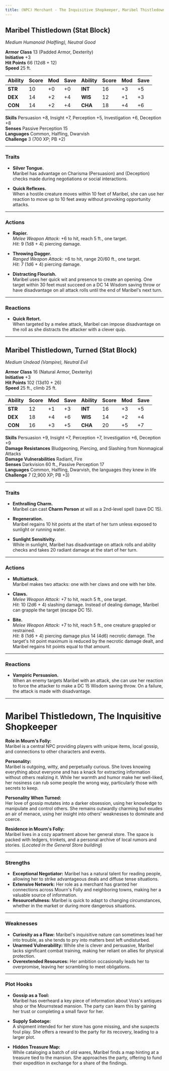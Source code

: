```yaml
---
title: (NPC) Merchant - The Inquisitive Shopkeeper, Maribel Thistledown
---
```



## **Maribel Thistledown (Stat Block)**

*Medium Humanoid (Halfling), Neutral Good*

**Armor Class** 13 (Padded Armor, Dexterity)  
**Initiative** +3  
**Hit Points** 66 (12d8 + 12)  
**Speed** 25 ft.

| Ability   | Score | Mod | Save | Ability   | Score | Mod | Save |
|-----------|-------|-----|------|-----------|-------|-----|------|
| **STR**   | 10    | +0  | +0   | **INT**   | 16    | +3  | +5   |
| **DEX**   | 14    | +2  | +4   | **WIS**   | 12    | +1  | +3   |
| **CON**   | 14    | +2  | +4   | **CHA**   | 18    | +4  | +6   |

**Skills** Persuasion +8, Insight +7, Perception +5, Investigation +6, Deception +8  
**Senses** Passive Perception 15  
**Languages** Common, Halfling, Dwarvish  
**Challenge** 3 (700 XP; PB +2)

---

### **Traits**

- **Silver Tongue.**  
  Maribel has advantage on Charisma (Persuasion) and (Deception) checks made during negotiations or social interactions.

- **Quick Reflexes.**  
  When a hostile creature moves within 10 feet of Maribel, she can use her reaction to move up to 10 feet away without provoking opportunity attacks.

---

### **Actions**

- **Rapier.**  
  *Melee Weapon Attack:* +6 to hit, reach 5 ft., one target.  
  *Hit:* 9 (1d8 + 4) piercing damage.

- **Throwing Dagger.**  
  *Ranged Weapon Attack:* +6 to hit, range 20/60 ft., one target.  
  *Hit:* 7 (1d6 + 4) piercing damage.

- **Distracting Flourish.**  
  Maribel uses her quick wit and presence to create an opening. One target within 30 feet must succeed on a DC 14 Wisdom saving throw or have disadvantage on all attack rolls until the end of Maribel's next turn.

---

### **Reactions**

- **Quick Retort.**  
  When targeted by a melee attack, Maribel can impose disadvantage on the roll as she distracts the attacker with a clever quip.

---

## **Maribel Thistledown, Turned (Stat Block)**

*Medium Undead (Vampire), Neutral Evil*

**Armor Class** 16 (Natural Armor, Dexterity)  
**Initiative** +3  
**Hit Points** 102 (13d10 + 26)  
**Speed** 25 ft., climb 25 ft.

| Ability   | Score | Mod | Save | Ability   | Score | Mod | Save |
|-----------|-------|-----|------|-----------|-------|-----|------|
| **STR**   | 12    | +1  | +3   | **INT**   | 16    | +3  | +5   |
| **DEX**   | 18    | +4  | +6   | **WIS**   | 14    | +2  | +4   |
| **CON**   | 16    | +3  | +5   | **CHA**   | 20    | +5  | +7   |

**Skills** Persuasion +9, Insight +7, Perception +7, Investigation +6, Deception +9  
**Damage Resistances** Bludgeoning, Piercing, and Slashing from Nonmagical Attacks  
**Damage Vulnerabilities** Radiant, Fire  
**Senses** Darkvision 60 ft., Passive Perception 17  
**Languages** Common, Halfling, Dwarvish, the languages they knew in life  
**Challenge** 7 (2,900 XP; PB +3)

---

### **Traits**

- **Enthralling Charm.**  
  Maribel can cast **Charm Person** at will as a 2nd-level spell (save DC 15).

- **Regeneration.**  
  Maribel regains 10 hit points at the start of her turn unless exposed to sunlight or running water.

- **Sunlight Sensitivity.**  
  While in sunlight, Maribel has disadvantage on attack rolls and ability checks and takes 20 radiant damage at the start of her turn.

---

### **Actions**

- **Multiattack.**  
  Maribel makes two attacks: one with her claws and one with her bite.

- **Claws.**  
  *Melee Weapon Attack:* +7 to hit, reach 5 ft., one target.  
  *Hit:* 10 (2d6 + 4) slashing damage. Instead of dealing damage, Maribel can grapple the target (escape DC 15).

- **Bite.**  
  *Melee Weapon Attack:* +7 to hit, reach 5 ft., one creature grappled or restrained.  
  *Hit:* 8 (1d6 + 4) piercing damage plus 14 (4d6) necrotic damage. The target's hit point maximum is reduced by the necrotic damage dealt, and Maribel regains hit points equal to that amount.

---

### **Reactions**

- **Vampiric Persuasion.**  
  When an enemy targets Maribel with an attack, she can use her reaction to force the attacker to make a DC 15 Wisdom saving throw. On a failure, the attack is made with disadvantage.

---

# **Maribel Thistledown, The Inquisitive Shopkeeper**

**Role in Mourn's Folly:**  
Maribel is a central NPC providing players with unique items, local gossip, and connections to other characters and events.

**Personality:**  
Maribel is outgoing, witty, and perpetually curious. She loves knowing everything about everyone and has a knack for extracting information without others realizing it. While her warmth and humor make her well-liked, her nosiness can rub some people the wrong way, particularly those with secrets to keep.

**Personality When Turned:**  
Her love of gossip mutates into a darker obsession, using her knowledge to manipulate and control others. She remains outwardly charming but exudes an air of menace, using her insight into others' weaknesses to dominate and coerce.

**Residence in Mourn's Folly:**  
Maribel lives in a cozy apartment above her general store. The space is packed with ledgers, trinkets, and a personal archive of local rumors and stories. (*Located in the General Store building*)

---

### **Strengths**

- **Exceptional Negotiator:** Maribel has a natural talent for reading people, allowing her to strike advantageous deals and diffuse tense situations.  
- **Extensive Network:** Her role as a merchant has granted her connections across Mourn's Folly and neighboring towns, making her a valuable source of information.  
- **Resourcefulness:** Maribel is quick to adapt to changing circumstances, whether in the market or during more dangerous situations.

---

### **Weaknesses**

- **Curiosity as a Flaw:** Maribel's inquisitive nature can sometimes lead her into trouble, as she tends to pry into matters best left undisturbed.  
- **Unarmed Vulnerability:** While she is clever and persuasive, Maribel lacks significant combat training, making her reliant on allies for physical protection.  
- **Overextended Resources:** Her ambition occasionally leads her to overpromise, leaving her scrambling to meet obligations.

---

### **Plot Hooks**

- **Gossip as a Tool:**  
  Maribel has overheard a key piece of information about Voss's antiques shop or the Mournstead mansion. The party can learn this by gaining her trust or completing a small favor for her.

- **Supply Sabotage:**  
  A shipment intended for her store has gone missing, and she suspects foul play. She offers a reward to the party for its recovery, leading to a larger plot.

- **Hidden Treasure Map:**  
  While cataloging a batch of old wares, Maribel finds a map hinting at a treasure tied to the mansion. She approaches the party, offering to fund their expedition in exchange for a share of the findings.
